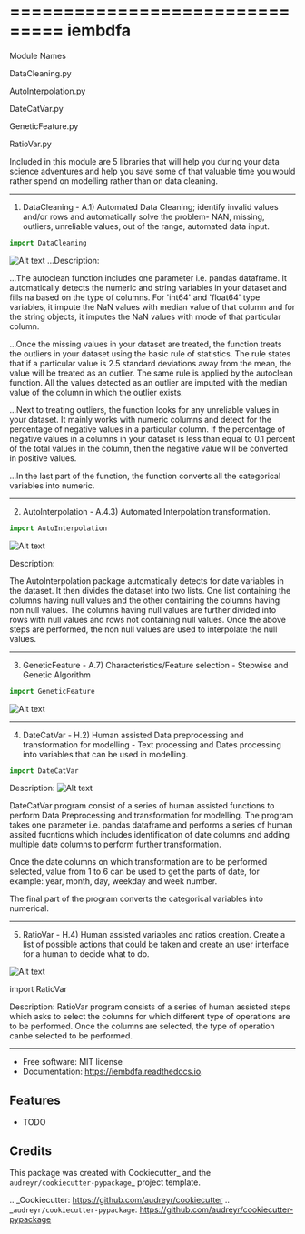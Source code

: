 ===============================
iembdfa
===============================

Module Names

DataCleaning.py

AutoInterpolation.py

DateCatVar.py

GeneticFeature.py

RatioVar.py

Included in this module are 5 libraries that will help you during your data science adventures and help you save some of that valuable time you would rather spend on modelling rather than on data cleaning.
___
1. DataCleaning - A.1) Automated Data Cleaning; identify invalid values and/or rows and automatically solve the problem- NAN, missing, outliers, unreliable values, out of the range, automated data input.
```python
import DataCleaning
```
![Alt text](http://i.imgur.com/0E8fWWF.png "Diagram A41")
...Description: 

...The autoclean function includes one parameter i.e. pandas dataframe. It automatically detects the numeric and string variables in your dataset and fills na based on the type of columns. For 'int64' and 'float64' type variables, it impute the NaN values with median value of that column and for the string objects, it imputes the NaN values with mode of that particular column.

...Once the missing values in your dataset are treated, the function treats the outliers in your dataset using the basic rule of statistics. The rule states that if a particular value is 2.5 standard deviations away from the mean, the value will be treated as an outlier. The same rule is applied by the autoclean function. All the values detected as an outlier are imputed with the median value of the column in which the outlier exists.

...Next to treating outliers, the function looks for any unreliable values in your dataset. It mainly works with numeric columns and detect for the percentage of negative values in a particular column. If the percentage of negative values in a columns in your dataset is less than equal to 0.1 percent of the total values in the column, then the negative value will be converted in positive values.

...In the last part of the function, the function converts all the categorical variables into numeric.
___
2. AutoInterpolation - A.4.3) Automated Interpolation transformation.
```python
import AutoInterpolation
```
![Alt text](http://i.imgur.com/Qld2XqS.png "Diagram A43")

Description: 

The AutoInterpolation package automatically detects for date variables in the dataset. It then divides the dataset into two lists. One list containing the columns having null values and the other containing the columns having non null values. The columns having null values are further divided into rows with null values and rows not containing null values. Once the above steps are performed, the non null values are used to interpolate the null values.
___
3. GeneticFeature - A.7) Characteristics/Feature selection - Stepwise and Genetic Algorithm
```python
import GeneticFeature
```
![Alt text](http://i.imgur.com/1zyswKT.png "Diagram A2")

___
4. DateCatVar - H.2) Human assisted Data preprocessing and transformation for modelling - Text processing and Dates processing into variables that can be used in modelling.
```python
import DateCatVar
```
Description: 
![Alt text](http://i.imgur.com/Dq38eb0.png "Diagram H2")

DateCatVar program consist of a series of human assisted functions to perform Data Preprocessing and transformation for modelling. The program takes one parameter i.e. pandas dataframe and performs a series of human assited fucntions which includes identification of date columns and adding multiple date columns to perform further transformation.

Once the date columns on which transformation are to be performed selected, value from 1 to 6 can be used to get the parts of date, for example: year, month, day, weekday and week number.

The final part of the program converts the categorical variables into numerical. 
___
5. RatioVar - H.4) Human assisted variables and ratios creation. Create a list of possible actions that could be taken and create an user interface for a human to decide what to do.


![Alt text](http://i.imgur.com/jSX1gDA.png "Diagram H4")

import RatioVar

Description: RatioVar program consists of a series of human assisted steps which asks to select the columns for which different type of operations are to be performed. Once the columns are selected, the type of operation canbe selected to be performed.
___

* Free software: MIT license
* Documentation: https://iembdfa.readthedocs.io.


Features
--------

* TODO

Credits
---------

This package was created with Cookiecutter_ and the `audreyr/cookiecutter-pypackage`_ project template.

.. _Cookiecutter: https://github.com/audreyr/cookiecutter
.. _`audreyr/cookiecutter-pypackage`: https://github.com/audreyr/cookiecutter-pypackage
